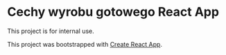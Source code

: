 # Cechy wyrobu gotowego React App
This project is for internal use.

This project was bootstrapped with [Create React App](https://github.com/facebook/create-react-app). 